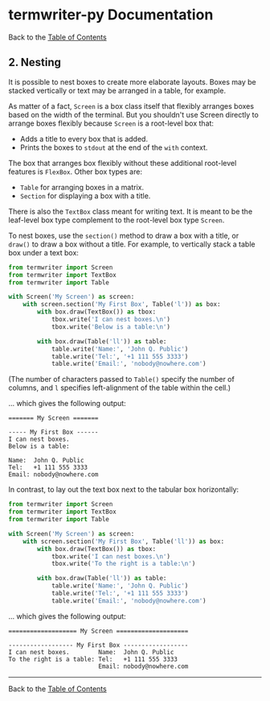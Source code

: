 # termwriter-py Documentation

Back to the [Table of Contents]

## 2. Nesting

It is possible to nest boxes to create more elaborate layouts.  Boxes may be
stacked vertically or text may be arranged in a table, for example.

As matter of a fact, `Screen` is a box class itself that flexibly arranges
boxes based on the width of the terminal.  But you shouldn't use Screen
directly to arrange boxes flexibly because `Screen` is a root-level box that:

* Adds a title to every box that is added.
* Prints the boxes to `stdout` at the end of the `with` context.

The box that arranges box flexibly without these additional root-level features
is `FlexBox`.  Other box types are:

* `Table` for arranging boxes in a matrix.
* `Section` for displaying a box with a title.

There is also the `TextBox` class meant for writing text.  It is meant to be
the leaf-level box type complement to the root-level box type `Screen`.

To nest boxes, use the `section()` method to draw a box with a title, or
`draw()` to draw a box without a title.  For example, to vertically stack a
table box under a text box:

```python
from termwriter import Screen
from termwriter import TextBox
from termwriter import Table

with Screen('My Screen') as screen:
    with screen.section('My First Box', Table('l')) as box:
        with box.draw(TextBox()) as tbox:
            tbox.write('I can nest boxes.\n')
            tbox.write('Below is a table:\n')

        with box.draw(Table('ll')) as table:
            table.write('Name:', 'John Q. Public')
            table.write('Tel:', '+1 111 555 3333')
            table.write('Email:', 'nobody@nowhere.com')
```
(The number of characters passed to `Table()` specify the number of columns,
and `l` specifies left-alignment of the table within the cell.)

... which gives the following output:

```
======= My Screen =======

----- My First Box ------
I can nest boxes.
Below is a table:

Name:  John Q. Public
Tel:   +1 111 555 3333
Email: nobody@nowhere.com
```

In contrast, to lay out the text box next to the tabular box horizontally:

```python
from termwriter import Screen
from termwriter import TextBox
from termwriter import Table

with Screen('My Screen') as screen:
    with screen.section('My First Box', Table('ll')) as box:
        with box.draw(TextBox()) as tbox:
            tbox.write('I can nest boxes.\n')
            tbox.write('To the right is a table:\n')

        with box.draw(Table('ll')) as table:
            table.write('Name:', 'John Q. Public')
            table.write('Tel:', '+1 111 555 3333')
            table.write('Email:', 'nobody@nowhere.com')
```
... which gives the following output:

```
=================== My Screen ====================
                                                  
------------------ My First Box ------------------
I can nest boxes.        Name:  John Q. Public    
To the right is a table: Tel:   +1 111 555 3333   
                         Email: nobody@nowhere.com
```

---

Back to the [Table of Contents]


[Table of Contents]: <https://github.com/markuskimius/termwriter-py/blob/master/doc/README.md>

